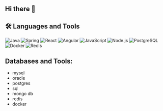 ## Hi there 👋

<!--
**CengizOzdemir0/CengizOzdemir0** is a ✨ _special_ ✨ repository because its `README.md` (this file) appears on your GitHub profile.

Here are some ideas to get you started:

- 🔭 I’m currently working on ...
- 🌱 I’m currently learning ...
- 👯 I’m looking to collaborate on ...
- 🤔 I’m looking for help with ...
- 💬 Ask me about ...
- 📫 How to reach me: ...
- 😄 Pronouns: ...
- ⚡ Fun fact: ...
-->
## 🛠 Languages and Tools
![Java](https://img.shields.io/badge/Java-%23ED8B00.svg?style=for-the-badge&logo=java&logoColor=white)
![Spring](https://img.shields.io/badge/Spring-%236DB33F.svg?style=for-the-badge&logo=spring&logoColor=white)
![React](https://img.shields.io/badge/React-%2361DAFB.svg?style=for-the-badge&logo=react&logoColor=white)
![Angular](https://img.shields.io/badge/Angular-%23DD0031.svg?style=for-the-badge&logo=angular&logoColor=white)
![JavaScript](https://img.shields.io/badge/JavaScript-%23323330.svg?style=for-the-badge&logo=javascript&logoColor=%23F7DF1E)
![Node.js](https://img.shields.io/badge/Node.js-%2343853D.svg?style=for-the-badge&logo=node.js&logoColor=white)
![PostgreSQL](https://img.shields.io/badge/PostgreSQL-%23336791.svg?style=for-the-badge&logo=postgresql&logoColor=white)
![Docker](https://img.shields.io/badge/Docker-%232496ED.svg?style=for-the-badge&logo=docker&logoColor=white)
![Redis](https://img.shields.io/badge/Redis-%23DC382D.svg?style=for-the-badge&logo=redis&logoColor=white)

## Databases and Tools:
- mysql
- oracle
- postgres
- sql
- mongo db
- redis
- docker

